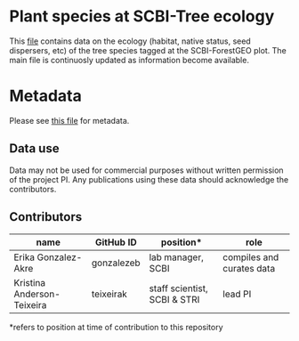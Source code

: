 # Plant species at SCBI-Tree ecology
This [file](https://github.com/SCBI-ForestGEO/SCBI-ForestGEO-Data/blob/master/species_lists/Tree%20ecology/SCBI_ForestGEO_sp_ecology.csv) contains data on the ecology (habitat, native status, seed dispersers, etc) of the tree species tagged at the SCBI-ForestGEO plot. The main file is continuosly updated as information become available. 

# Metadata
Please see [this file](https://github.com/SCBI-ForestGEO/SCBI-ForestGEO-Data/blob/master/species_lists/Tree%20ecology/SCBI_ForestGEO_sp_ecology_metadata.csv) for metadata.


## Data use
Data may not be used for commercial purposes without written permission of the project PI. Any publications using these data should acknowledge the contributors. 

## Contributors
| name | GitHub ID | position*  | role |
| -----| ---- |---- | ---- |
| Erika Gonzalez- Akre| gonzalezeb | lab manager, SCBI | compiles and curates data|
| Kristina Anderson-Teixeira | teixeirak | staff scientist, SCBI & STRI | lead PI |

*refers to position at time of contribution to this repository
